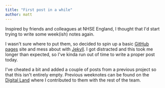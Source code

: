 ```yaml
---
title: "First post in a while"
author: matt
---
```

Inspired by friends and colleagues at NHSE England, I thought that I'd start trying to write some week(ish) notes again.

I wasn't sure where to put them, so decided to spin up a basic [GitHub pages](https://pages.github.com/) site and mess about with [Jekyll](https://jekyllrb.com/). I got distracted and this took me longer than expected, so I've kinda run out of time to write a proper post today. 

I've cheated a bit and added a couple of posts from a previous project so that this isn't entirely empty. Previous weeknotes can be found on the [Digital Land](https://digital-land.github.io/weeknote/) where I contributed to them with the rest of the team.